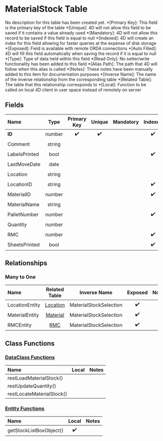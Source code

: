 ﻿# MaterialStock Table
No description for this table has been created yet.
*[Primary Key]: This field is the primary key of the table
*[Unique]: 4D will not allow this field to be saved if it contains a value already used
*[Mandatory]: 4D will not allow this record to be saved if this field is equal to null
*[Indexed]: 4D will create an index for this field allowing for faster queries at the expense of disk storage
*[Exposed]: Field is available with remote ORDA connections
*[Auto Filled]: 4D will fill this field automatically when saving the record if it is equal to null
*[Type]: Type of data held within this field
*[Read Only]: No setter/write functionality has been added to this field
*[Alias Path]: The path that 4D will follow when this alias is called
*[Notes]: These notes have been manually added to this item for documentation purposes
*[Inverse Name]: The name of the inverse relationship from the corresponding table
*[Related Table]: The table that this relationship corresponds to
*[Local]: Function to be called on local 4D client in user space instead of remotely on server
## Fields

|Name|Type|Primary Key|Unique|Mandatory|Indexed|Exposed|Auto Filled|Notes|
|:---|:---:|:---:|:---:|:---:|:---:|:---:|:---:|:---:|
|**ID**|number|✔️|✔️||✔️|✔️|✔️||
|Comment|string|||||✔️|||
|LabelsPrinted|bool||||✔️|✔️|||
|LastMoveDate|date|||||✔️|||
|Location|string|||||✔️|||
|LocationID|string||||✔️|✔️|||
|MaterialID|number||||✔️|✔️|||
|MaterialName|string|||||✔️|||
|PalletNumber|number||||✔️|✔️|||
|Quantity|number|||||✔️|||
|RMC|number||||✔️|✔️|||
|SheetsPrinted|bool||||✔️|✔️|||
## Relationships
### Many to One

|Name|Related Table|Inverse Name|Exposed|Notes|
|:---|:---:|:---:|:---:|:---:|
|LocationEntity|[Location](Location.md)|MaterialStockSelection|✔️||
|MaterialEntity|[Material](Material.md)|MaterialStockSelection|✔️||
|RMCEntity|[RMC](RMC.md)|MaterialStockSelection|✔️||
## Class Functions
### [DataClass Functions](https://github.com/synthotec/SynthoTec-4D/blob/main/Project/Sources/Classes/MaterialStock.4dm)

|Name|Local|Notes|
|:---|:---:|:---:|
|restLoadMaterialStock()|||
|restUpdateQuantity()|||
|restLocateMaterialStock()|||
### [Entity Functions](https://github.com/synthotec/SynthoTec-4D/blob/main/Project/Sources/Classes/MaterialStockEntity.4dm)

|Name|Local|Notes|
|:---|:---:|:---:|
|getStockListBoxObject()|✔️||